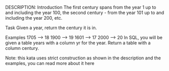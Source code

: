 DESCRIPTION:
Introduction
The first century spans from the year 1 up to and including the year 100, the second century - from the year 101 up to and including the year 200, etc.

Task
Given a year, return the century it is in.

Examples
1705 --> 18
1900 --> 19
1601 --> 17
2000 --> 20
In SQL, you will be given a table years with a column yr for the year. Return a table with a column century.

Note: this kata uses strict construction as shown in the description and the examples, you can read more about it here